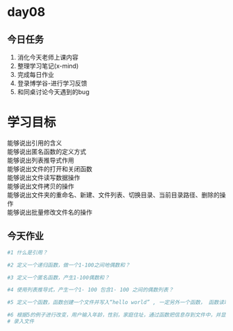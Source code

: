 # day08

## 今日任务

1. 消化今天老师上课内容
2. 整理学习笔记\(x-mind\)
3. 完成每日作业
4. 登录博学谷-进行学习反馈
5. 和同桌讨论今天遇到的bug

# 学习目标

能够说出引用的含义  
能够说出匿名函数的定义方式  
能够说出列表推导式作用  
能够说出文件的打开和关闭函数  
能够说出文件读写数据操作  
能够说出文件拷贝的操作  
能够说出文件夹的重命名、新建、文件列表、切换目录、当前目录路径、删除的操作  
能够说出批量修改文件名的操作

## 今天作业

```py
#1 什么是引用？
```

```py
#2 定义一个递归函数，做一个1-100之间地偶数和？
```

```py
#3 定义一个匿名函数，产生1-100偶数和？
```

```py
#4 使用列表推导式，产生一个1- 100 包含1- 100 之间的偶数列表？
```

```py
#5 定义一个函数，函数创建一个文件并写入“hello world” , 一定另外一个函数， 函数读取文件“hello world” 并打印出来
```

```py
#6 根据5的例子进行改变，用户输入年龄，性别，家庭住址，通过函数把信息存到文件中，并显示“报错成功”（将你们同桌所有个人的信息）
# 录入文件
```





